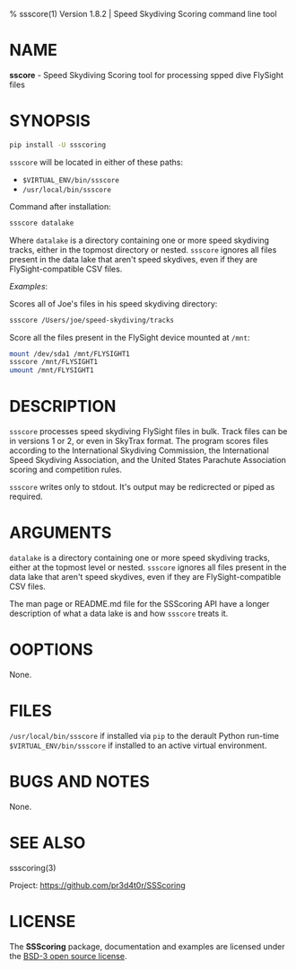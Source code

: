 % ssscore(1) Version 1.8.2 | Speed Skydiving Scoring command line tool

NAME
====

**sscore** - Speed Skydiving Scoring tool for processing spped dive FlySight
files


SYNOPSIS
========
```bash
pip install -U ssscoring
```

`ssscore` will be located in either of these paths:

- `$VIRTUAL_ENV/bin/ssscore`
- `/usr/local/bin/ssscore`

Command after installation:

```bash
ssscore datalake
```

Where `datalake` is a directory containing one or more speed skydiving tracks,
either in the topmost directory or nested.  `ssscore` ignores all files present
in the data lake that aren't speed skydives, even if they are
FlySight-compatible CSV files.

_Examples_:

Scores all of Joe's files in his speed skydiving directory:

```bash
ssscore /Users/joe/speed-skydiving/tracks
```

Score all the files present in the FlySight device mounted at `/mnt`:

```bash
mount /dev/sda1 /mnt/FLYSIGHT1
ssscore /mnt/FLYSIGHT1
umount /mnt/FLYSIGHT1
```


DESCRIPTION
===========
`ssscore` processes speed skydiving FlySight files in bulk.  Track files can
be in versions 1 or 2, or even in SkyTrax format.  The program scores files
according to the International Skydiving Commission, the International Speed
Skydiving Association, and the United States Parachute Association scoring and
competition rules.

`ssscore` writes only to stdout.  It's output may be redicrected or piped as
required.


ARGUMENTS
=========
`datalake` is a directory containing one or more speed skydiving tracks,
either at the topmost level or nested.  `ssscore` ignores all files present in
the data lake that aren't speed skydives, even if they are FlySight-compatible
CSV files.

The man page or README.md file for the SSScoring API have a longer description
of what a data lake is and how `ssscore` treats it.


OOPTIONS
========
None.


FILES
=====
`/usr/local/bin/ssscore` if installed via `pip` to the derault Python run-time
`$VIRTUAL_ENV/bin/ssscore` if installed to an active virtual environment.


BUGS AND NOTES
==============
None.


SEE ALSO
========
ssscoring(3)

Project:  https://github.com/pr3d4t0r/SSScoring


LICENSE
=======
The **SSScoring** package, documentation and examples are licensed under the
[BSD-3 open source license](https://github.com/pr3d4t0r/SSScoring/blob/master/LICENSE.txt).

